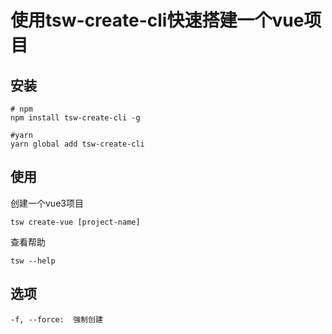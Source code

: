 # 使用tsw-create-cli快速搭建一个vue项目

## 安装

```shell
# npm
npm install tsw-create-cli -g

#yarn
yarn global add tsw-create-cli
```

## 使用

创建一个vue3项目

```shell
tsw create-vue [project-name]
```

查看帮助

```shell
tsw --help
```

## 选项

```shell
-f, --force:  强制创建
```
